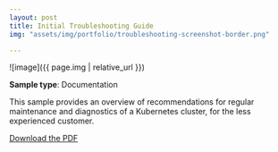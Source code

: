 ```yaml
---
layout: post
title: Initial Troubleshooting Guide
img: "assets/img/portfolio/troubleshooting-screenshot-border.png"

---
```

![image]({{ page.img | relative_url }})

**Sample type**: Documentation

This sample provides an overview of recommendations for regular maintenance and diagnostics of a Kubernetes cluster, for the less experienced customer.

<a href="https://raw.githubusercontent.com/bunnnnnnn/bunnnnnnn.github.io/main/_portfolio/vmware-troubleshooting.pdf" download>Download the PDF</a>

